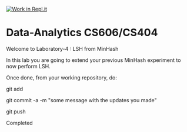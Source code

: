 [![Work in Repl.it](https://classroom.github.com/assets/work-in-replit-14baed9a392b3a25080506f3b7b6d57f295ec2978f6f33ec97e36a161684cbe9.svg)](https://classroom.github.com/online_ide?assignment_repo_id=3119983&assignment_repo_type=AssignmentRepo)
# Data-Analytics CS606/CS404

Welcome to Laboratory-4 : LSH from MinHash

In this lab you are going to extend your previous MinHash experiment to now perform LSH.

Once done, from your working repository, do:

git add

git commit -a -m "some message with the updates you made"

git push

Completed
